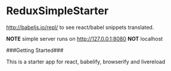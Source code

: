 # ReduxSimpleStarter


http://babeljs.io/repl/ to see react/babel snippets translated.


**NOTE** simple server runs on http://127.0.0.1:8080 **NOT** localhost

 

###Getting Started###
 
 This is a starter app for react, babelify, browserify and livereload